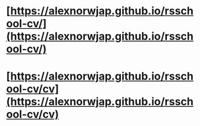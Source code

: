 # [https://alexnorwjap.github.io/rsschool-cv/](https://alexnorwjap.github.io/rsschool-cv/)
# [https://alexnorwjap.github.io/rsschool-cv/cv](https://alexnorwjap.github.io/rsschool-cv/cv)
